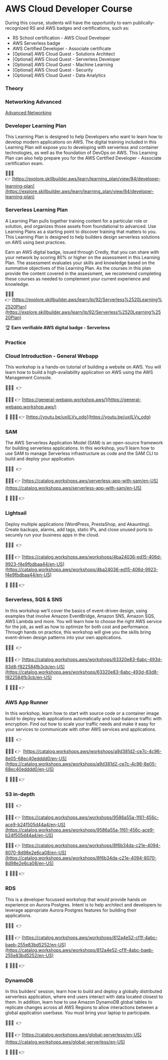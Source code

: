 # AWS Cloud Developer Course

During this course, students will have the opportunity to earn publically-recognized RS and AWS badges and certifications, such as:
- RS School certification - AWS Cloud Developer
- AWS Serverless badge
- AWS Certified Developer - Associate certificate
- [Optional] AWS Cloud Quest - Solutions Architect
- [Optional] AWS Cloud Quest - Serverless Developer
- [Optional] AWS Cloud Quest - Machine Learning
- [Optional] AWS Cloud Quest - Security
- [Optional] AWS Cloud Quest - Data Analytics

### Theory

### Networking Advanced

[Advanced Networking](https://www.youtube.com/playlist?list=PLTk5ZYSbd9MgokEYv4GSOrYHPDrvppnCR)

### **Developer Learning Plan**

This Learning Plan is designed to help Developers who want to learn how to develop modern applications on AWS. The digital training included in this Learning Plan will expose you to developing with serverless and container technologies, as well as the foundation of DevOps on AWS. This Learning Plan can also help prepare you for the AWS Certified Developer - Associate certification exam.

👨🏻‍🏫  👉 [https://explore.skillbuilder.aws/learn/learning_plan/view/84/developer-learning-plan](https://explore.skillbuilder.aws/learn/learning_plan/view/84/developer-learning-plan)

### Serverless Learning Plan

A Learning Plan pulls together training content for a particular role or solution, and organizes those assets from foundational to advanced.   Use Learning Plans as a starting point to discover training that matters to you. This Learning Plan is designed to help builders design serverless solutions on AWS using best practices.

Earn an AWS digital badge, issued through Credly, that you can share with your network by scoring 80% or higher on the assessment in this Learning Plan. The assessment evaluates your skills and knowledge based on the summative objectives of this Learning Plan. As the courses in this plan provide the content covered in the assessment, we recommend completing these courses as needed to complement your current experience and knowledge.

👨🏻‍🏫  👉 [https://explore.skillbuilder.aws/learn/lp/92/Serverless%2520Learning%2520Plan](https://explore.skillbuilder.aws/learn/lp/92/Serverless%2520Learning%2520Plan)

🏆 **Earn verifiable AWS digital badge - Serverless**

### Practice

### Cloud Introduction - General Webapp

This workshop is a hands-on tutorial of building a website on AWS. You will learn how to build a high-availability application on AWS using the AWS Management Console.

👨🏻‍🏫  👉 

🧑🏻‍💻 👉 [https://general-webapp.workshop.aws/](https://general-webapp.workshop.aws/)

🎥 🧑🏻‍💻 👉 [https://youtu.be/uxiILVv_odg](https://youtu.be/uxiILVv_odg)

### SAM

The AWS Serverless Application Model (SAM) is an open-source framework for building serverless applications. In this workshop, you’ll learn how to use SAM to manage Serverless infrastructure as code and the SAM CLI to build and deploy your application.

👨🏻‍🏫  👉

🧑🏻‍💻 👉 [https://catalog.workshops.aws/serverless-app-with-sam/en-US](https://catalog.workshops.aws/serverless-app-with-sam/en-US)

🎥 🧑🏻‍💻 👉

### Lightsail

Deploy multiple applications (WordPress, PrestaShop, and Akaunting). Create backups, alarms, add tags, static IPs, and close unused ports to securely run your business apps in the cloud.

👨🏻‍🏫  👉

🧑🏻‍💻 👉 [https://catalog.workshops.aws/workshops/4ba24036-ed15-406d-9923-f4e9fbdbaa44/en-US](https://catalog.workshops.aws/workshops/4ba24036-ed15-406d-9923-f4e9fbdbaa44/en-US)

🎥 🧑🏻‍💻 👉

### Serverless, SQS & SNS

In this workshop we’ll cover the basics of event-driven design, using examples that involve Amazon EventBridge, Amazon SNS, Amazon SQS, AWS Lambda and more. You will learn how to choose the right AWS service for the job, as well as how to optimize for both cost and performance. Through hands on practice, this workshop will give you the skills bring event-driven design patterns into your own applications.

👨🏻‍🏫  👉

🧑🏻‍💻 👉 [https://catalog.workshops.aws/workshops/63320e83-6abc-493d-83d8-f822584fb3cb/en-US](https://catalog.workshops.aws/workshops/63320e83-6abc-493d-83d8-f822584fb3cb/en-US)

🎥 🧑🏻‍💻 👉

### AWS App Runner

In this workshop, learn how to start with source code or a container image build to deploy web applications automatically and load-balance traffic with encryption. Find out how to scale your traffic needs and make it easy for your services to communicate with other AWS services and applications.

👨🏻‍🏫  👉 

🧑🏻‍💻 👉  [https://catalog.workshops.aws/workshops/a9d381d2-ce7c-4c96-8e05-68ec40edddd0/en-US](https://catalog.workshops.aws/workshops/a9d381d2-ce7c-4c96-8e05-68ec40edddd0/en-US)

🎥 🧑🏻‍💻 👉

### S3 in-depth

👨🏻‍🏫  👉

🧑🏻‍💻 👉 [https://catalog.workshops.aws/workshops/9586a55a-1f61-456c-ace9-b24f505d44a4/en-US](https://catalog.workshops.aws/workshops/9586a55a-1f61-456c-ace9-b24f505d44a4/en-US)

🧑🏻‍💻 👉 [https://catalog.workshops.aws/workshops/8f6b34da-c21e-4094-8070-8d98e2e6ca08/en-US](https://catalog.workshops.aws/workshops/8f6b34da-c21e-4094-8070-8d98e2e6ca08/en-US)

🎥 🧑🏻‍💻 👉

### RDS

This is a developer focussed workshop that would provide hands on experience on Aurora Postgres. Intent is to help architect and developers to leverage appropriate Aurora Postgres features for building their applications.

👨🏻‍🏫  👉

🧑🏻‍💻 👉 [https://catalog.workshops.aws/workshops/812a4e52-cf1f-4abc-baeb-255e83bd5252/en-US](https://catalog.workshops.aws/workshops/812a4e52-cf1f-4abc-baeb-255e83bd5252/en-US)

🎥 🧑🏻‍💻 👉

### DynamoDB

In this builders’ session, learn how to build and deploy a globally distributed serverless application, where end users interact with data located closest to them. In addition, learn how to use Amazon DynamoDB global tables to replicate changes across all AWS Regions to allow interactions between a global application userbase. You must bring your laptop to participate.

👨🏻‍🏫  👉

🧑🏻‍💻 👉 [https://catalog.workshops.aws/global-serverless/en-US](https://catalog.workshops.aws/global-serverless/en-US)

🎥 🧑🏻‍💻 👉

#
